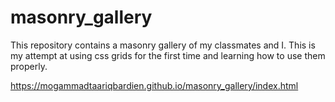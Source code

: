 # masonry_gallery
This repository contains a masonry gallery of my classmates and I. This is my attempt at using css grids for the first time and learning how to use them properly.

https://mogammadtaariqbardien.github.io/masonry_gallery/index.html

